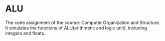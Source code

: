 # ALU
The code assignment of the course: Computer Organization and Structure. It simulates the functions of ALU(arithmetic and logic unit), including integers and floats.
